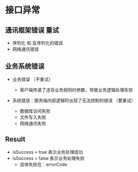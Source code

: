 # 接口异常

## 通讯框架错误 重试
- 序列化 和 反序列化的错误
- 网络通讯错误

## 业务系统错误
- 业务错误 （不重试）
  - 客户端传递了违背业务规则的参数，导致业务逻辑处理失败

- 系统错误：服务端内部逻辑时出现了无法控制的错误 （要重试）
  - 数据库访问失败
  - 文件写入失败
  - 网络通讯失败

## Result
- isSuccess = true 表示业务处理成功
- isSuccess = false 表示业务处理失败
  - 具体失败在：errorCode
